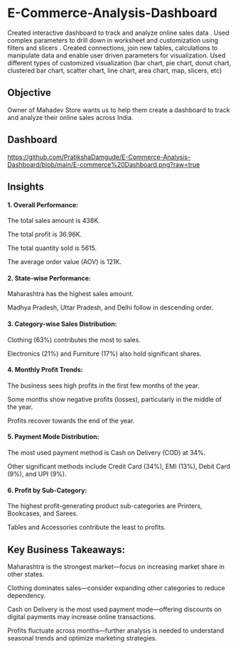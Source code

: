 # E-Commerce-Analysis-Dashboard
Created interactive dashboard to track and analyze online sales data .
Used complex parameters to drill down in worksheet and customization using filters and slicers .
Created connections, join new tables, calculations to manipulate data and enable user driven parameters for visualization.
Used different types of customized visualization (bar chart, pie chart, donut chart, clustered bar chart, scatter chart, line chart, area chart, map, slicers, etc) 

## Objective 
Owner of Mahadev Store wants us to help them create a dashboard to track and analyze their online sales across India.

## Dashboard
https://github.com/PratikshaDamgude/E-Commerce-Analysis-Dashboard/blob/main/E-commerce%20Dashboard.png?raw=true


## Insights 

#### 1. Overall Performance:

The total sales amount is 438K.

The total profit is 36.96K.

The total quantity sold is 5615.

The average order value (AOV) is 121K.



 #### 2. State-wise Performance:

Maharashtra has the highest sales amount.

Madhya Pradesh, Uttar Pradesh, and Delhi follow in descending order.



#### 3. Category-wise Sales Distribution:

Clothing (63%) contributes the most to sales.

Electronics (21%) and Furniture (17%) also hold significant shares.



#### 4. Monthly Profit Trends:

The business sees high profits in the first few months of the year.

Some months show negative profits (losses), particularly in the middle of the year.

Profits recover towards the end of the year.



#### 5. Payment Mode Distribution:

The most used payment method is Cash on Delivery (COD) at 34%.

Other significant methods include Credit Card (34%), EMI (13%), Debit Card (9%), and UPI (9%).



#### 6. Profit by Sub-Category:

The highest profit-generating product sub-categories are Printers, Bookcases, and Sarees.

Tables and Accessories contribute the least to profits.



## Key Business Takeaways:

Maharashtra is the strongest market—focus on increasing market share in other states.

Clothing dominates sales—consider expanding other categories to reduce dependency.

Cash on Delivery is the most used payment mode—offering discounts on digital payments may increase online transactions.

Profits fluctuate across months—further analysis is needed to understand seasonal trends and optimize marketing strategies.


